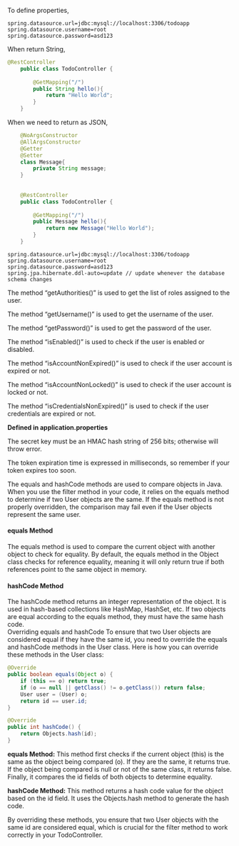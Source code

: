 To define properties,
```properties
spring.datasource.url=jdbc:mysql://localhost:3306/todoapp
spring.datasource.username=root
spring.datasource.password=asd123
```

When return String,
```java
@RestController
    public class TodoController {
    
        @GetMapping("/")
        public String hello(){
            return "Hello World";
        }
    }
```

When we need to return as JSON,

```java
    @NoArgsConstructor
    @AllArgsConstructor
    @Getter
    @Setter
    class Message{
        private String message;
    }
    
    
    @RestController
    public class TodoController {
    
        @GetMapping("/")
        public Message hello(){
            return new Message("Hello World");
        }
    }
```

```properties
spring.datasource.url=jdbc:mysql://localhost:3306/todoapp
spring.datasource.username=root
spring.datasource.password=asd123
spring.jpa.hibernate.ddl-auto=update // update whenever the database schema changes
```


The method “getAuthorities()” is used to get the list of roles assigned to the user. 

The method “getUsername()” is used to get the username of the user. 

The method “getPassword()” is used to get the password of the user. 

The method “isEnabled()” is used to check if the user is enabled or disabled. 

The method “isAccountNonExpired()” is used to check if the user account is expired or not. 

The method “isAccountNonLocked()” is used to check if the user account is locked or not. 

The method “isCredentialsNonExpired()” is used to check if the user credentials are expired or not.

**Defined in application.properties**

The secret key must be an HMAC hash string of 256 bits; otherwise will throw error.

The token expiration time is expressed in milliseconds, so remember if your token expires too soon.


The equals and hashCode methods are used to compare objects in Java. When you use the filter method in your code, it relies on the equals method to determine if two User objects are the same. If the equals method is not properly overridden, the comparison may fail even if the User objects represent the same user.  

#### equals Method

The equals method is used to compare the current object with another object to check for equality. By default, the equals method in the Object class checks for reference equality, meaning it will only return true if both references point to the same object in memory.  

#### hashCode Method

The hashCode method returns an integer representation of the object. It is used in hash-based collections like HashMap, HashSet, etc. If two objects are equal according to the equals method, they must have the same hash code.  
Overriding equals and hashCode
To ensure that two User objects are considered equal if they have the same id, you need to override the equals and hashCode methods in the User class.  Here is how you can override these methods in the User class:

```java
@Override
public boolean equals(Object o) {
    if (this == o) return true;
    if (o == null || getClass() != o.getClass()) return false;
    User user = (User) o;
    return id == user.id;
}

@Override
public int hashCode() {
    return Objects.hash(id);
}
```

**equals Method:** This method first checks if the current object (this) is the same as the object being compared (o). If they are the same, it returns true. If the object being compared is null or not of the same class, it returns false. Finally, it compares the id fields of both objects to determine equality.

**hashCode Method:** This method returns a hash code value for the object based on the id field. It uses the Objects.hash method to generate the hash code.

By overriding these methods, you ensure that two User objects with the same id are considered equal, which is crucial for the filter method to work correctly in your TodoController.